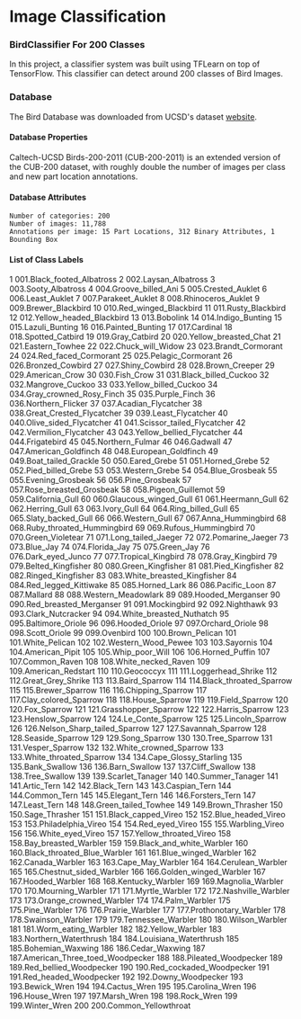 # Image Classification
### BirdClassifier For 200 Classes
In this project, a classifier system was built using TFLearn on top of TensorFlow. This classifier can detect around 200 classes of Bird Images. 

### Database
The Bird Database was downloaded from UCSD's dataset [website](http://www.vision.caltech.edu/visipedia/CUB-200-2011.html). 

#### Database Properties
Caltech-UCSD Birds-200-2011 (CUB-200-2011) is an extended version of the CUB-200 dataset, with roughly double the number of images per class and new part location annotations.

#### Database Attributes
	Number of categories: 200
	Number of images: 11,788
	Annotations per image: 15 Part Locations, 312 Binary Attributes, 1 Bounding Box
	
#### List of Class Labels
1 001.Black_footed_Albatross
2 002.Laysan_Albatross
3 003.Sooty_Albatross
4 004.Groove_billed_Ani
5 005.Crested_Auklet
6 006.Least_Auklet
7 007.Parakeet_Auklet
8 008.Rhinoceros_Auklet
9 009.Brewer_Blackbird
10 010.Red_winged_Blackbird
11 011.Rusty_Blackbird
12 012.Yellow_headed_Blackbird
13 013.Bobolink
14 014.Indigo_Bunting
15 015.Lazuli_Bunting
16 016.Painted_Bunting
17 017.Cardinal
18 018.Spotted_Catbird
19 019.Gray_Catbird
20 020.Yellow_breasted_Chat
21 021.Eastern_Towhee
22 022.Chuck_will_Widow
23 023.Brandt_Cormorant
24 024.Red_faced_Cormorant
25 025.Pelagic_Cormorant
26 026.Bronzed_Cowbird
27 027.Shiny_Cowbird
28 028.Brown_Creeper
29 029.American_Crow
30 030.Fish_Crow
31 031.Black_billed_Cuckoo
32 032.Mangrove_Cuckoo
33 033.Yellow_billed_Cuckoo
34 034.Gray_crowned_Rosy_Finch
35 035.Purple_Finch
36 036.Northern_Flicker
37 037.Acadian_Flycatcher
38 038.Great_Crested_Flycatcher
39 039.Least_Flycatcher
40 040.Olive_sided_Flycatcher
41 041.Scissor_tailed_Flycatcher
42 042.Vermilion_Flycatcher
43 043.Yellow_bellied_Flycatcher
44 044.Frigatebird
45 045.Northern_Fulmar
46 046.Gadwall
47 047.American_Goldfinch
48 048.European_Goldfinch
49 049.Boat_tailed_Grackle
50 050.Eared_Grebe
51 051.Horned_Grebe
52 052.Pied_billed_Grebe
53 053.Western_Grebe
54 054.Blue_Grosbeak
55 055.Evening_Grosbeak
56 056.Pine_Grosbeak
57 057.Rose_breasted_Grosbeak
58 058.Pigeon_Guillemot
59 059.California_Gull
60 060.Glaucous_winged_Gull
61 061.Heermann_Gull
62 062.Herring_Gull
63 063.Ivory_Gull
64 064.Ring_billed_Gull
65 065.Slaty_backed_Gull
66 066.Western_Gull
67 067.Anna_Hummingbird
68 068.Ruby_throated_Hummingbird
69 069.Rufous_Hummingbird
70 070.Green_Violetear
71 071.Long_tailed_Jaeger
72 072.Pomarine_Jaeger
73 073.Blue_Jay
74 074.Florida_Jay
75 075.Green_Jay
76 076.Dark_eyed_Junco
77 077.Tropical_Kingbird
78 078.Gray_Kingbird
79 079.Belted_Kingfisher
80 080.Green_Kingfisher
81 081.Pied_Kingfisher
82 082.Ringed_Kingfisher
83 083.White_breasted_Kingfisher
84 084.Red_legged_Kittiwake
85 085.Horned_Lark
86 086.Pacific_Loon
87 087.Mallard
88 088.Western_Meadowlark
89 089.Hooded_Merganser
90 090.Red_breasted_Merganser
91 091.Mockingbird
92 092.Nighthawk
93 093.Clark_Nutcracker
94 094.White_breasted_Nuthatch
95 095.Baltimore_Oriole
96 096.Hooded_Oriole
97 097.Orchard_Oriole
98 098.Scott_Oriole
99 099.Ovenbird
100 100.Brown_Pelican
101 101.White_Pelican
102 102.Western_Wood_Pewee
103 103.Sayornis
104 104.American_Pipit
105 105.Whip_poor_Will
106 106.Horned_Puffin
107 107.Common_Raven
108 108.White_necked_Raven
109 109.American_Redstart
110 110.Geococcyx
111 111.Loggerhead_Shrike
112 112.Great_Grey_Shrike
113 113.Baird_Sparrow
114 114.Black_throated_Sparrow
115 115.Brewer_Sparrow
116 116.Chipping_Sparrow
117 117.Clay_colored_Sparrow
118 118.House_Sparrow
119 119.Field_Sparrow
120 120.Fox_Sparrow
121 121.Grasshopper_Sparrow
122 122.Harris_Sparrow
123 123.Henslow_Sparrow
124 124.Le_Conte_Sparrow
125 125.Lincoln_Sparrow
126 126.Nelson_Sharp_tailed_Sparrow
127 127.Savannah_Sparrow
128 128.Seaside_Sparrow
129 129.Song_Sparrow
130 130.Tree_Sparrow
131 131.Vesper_Sparrow
132 132.White_crowned_Sparrow
133 133.White_throated_Sparrow
134 134.Cape_Glossy_Starling
135 135.Bank_Swallow
136 136.Barn_Swallow
137 137.Cliff_Swallow
138 138.Tree_Swallow
139 139.Scarlet_Tanager
140 140.Summer_Tanager
141 141.Artic_Tern
142 142.Black_Tern
143 143.Caspian_Tern
144 144.Common_Tern
145 145.Elegant_Tern
146 146.Forsters_Tern
147 147.Least_Tern
148 148.Green_tailed_Towhee
149 149.Brown_Thrasher
150 150.Sage_Thrasher
151 151.Black_capped_Vireo
152 152.Blue_headed_Vireo
153 153.Philadelphia_Vireo
154 154.Red_eyed_Vireo
155 155.Warbling_Vireo
156 156.White_eyed_Vireo
157 157.Yellow_throated_Vireo
158 158.Bay_breasted_Warbler
159 159.Black_and_white_Warbler
160 160.Black_throated_Blue_Warbler
161 161.Blue_winged_Warbler
162 162.Canada_Warbler
163 163.Cape_May_Warbler
164 164.Cerulean_Warbler
165 165.Chestnut_sided_Warbler
166 166.Golden_winged_Warbler
167 167.Hooded_Warbler
168 168.Kentucky_Warbler
169 169.Magnolia_Warbler
170 170.Mourning_Warbler
171 171.Myrtle_Warbler
172 172.Nashville_Warbler
173 173.Orange_crowned_Warbler
174 174.Palm_Warbler
175 175.Pine_Warbler
176 176.Prairie_Warbler
177 177.Prothonotary_Warbler
178 178.Swainson_Warbler
179 179.Tennessee_Warbler
180 180.Wilson_Warbler
181 181.Worm_eating_Warbler
182 182.Yellow_Warbler
183 183.Northern_Waterthrush
184 184.Louisiana_Waterthrush
185 185.Bohemian_Waxwing
186 186.Cedar_Waxwing
187 187.American_Three_toed_Woodpecker
188 188.Pileated_Woodpecker
189 189.Red_bellied_Woodpecker
190 190.Red_cockaded_Woodpecker
191 191.Red_headed_Woodpecker
192 192.Downy_Woodpecker
193 193.Bewick_Wren
194 194.Cactus_Wren
195 195.Carolina_Wren
196 196.House_Wren
197 197.Marsh_Wren
198 198.Rock_Wren
199 199.Winter_Wren
200 200.Common_Yellowthroat


